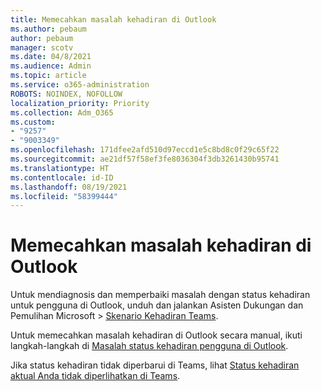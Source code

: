 ```yaml
---
title: Memecahkan masalah kehadiran di Outlook
ms.author: pebaum
author: pebaum
manager: scotv
ms.date: 04/8/2021
ms.audience: Admin
ms.topic: article
ms.service: o365-administration
ROBOTS: NOINDEX, NOFOLLOW
localization_priority: Priority
ms.collection: Adm_O365
ms.custom:
- "9257"
- "9003349"
ms.openlocfilehash: 171dfee2afd510d97eccd1e5c8bd8c0f29c65f22
ms.sourcegitcommit: ae21df57f58ef3fe8036304f3db3261430b95741
ms.translationtype: HT
ms.contentlocale: id-ID
ms.lasthandoff: 08/19/2021
ms.locfileid: "58399444"
---
```

# <a name="troubleshoot-presence-issues-in-outlook"></a>Memecahkan masalah kehadiran di Outlook

Untuk mendiagnosis dan memperbaiki masalah dengan status kehadiran untuk pengguna di Outlook, unduh dan jalankan Asisten Dukungan dan Pemulihan Microsoft > [Skenario Kehadiran Teams](https://aka.ms/SaRA-TeamsPresenceScenario).

Untuk memecahkan masalah kehadiran di Outlook secara manual, ikuti langkah-langkah di [Masalah status kehadiran pengguna di Outlook](https://docs.microsoft.com/microsoftteams/troubleshoot/teams-im-presence/issues-with-presence-in-outlook).

Jika status kehadiran tidak diperbarui di Teams, lihat [Status kehadiran aktual Anda tidak diperlihatkan di Teams](https://docs.microsoft.com/microsoftteams/troubleshoot/teams-im-presence/presence-not-show-actual-status).
